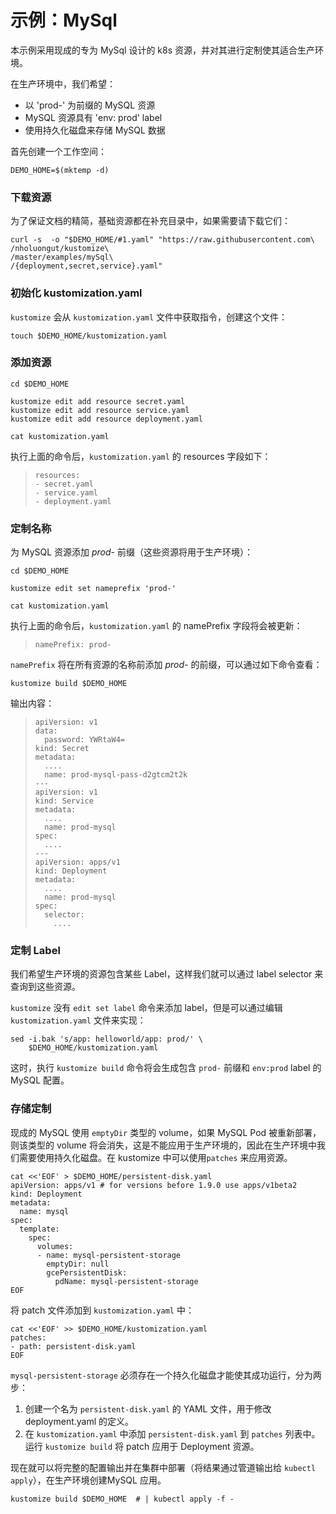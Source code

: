 # 示例：MySql

本示例采用现成的专为 MySql 设计的 k8s 资源，并对其进行定制使其适合生产环境。

在生产环境中，我们希望：

- 以 'prod-' 为前缀的 MySQL 资源
- MySQL 资源具有 'env: prod' label
- 使用持久化磁盘来存储 MySQL 数据

首先创建一个工作空间：
<!-- @makeDemoHome @testAgainstLatestRelease -->
```
DEMO_HOME=$(mktemp -d)
```

### 下载资源

为了保证文档的精简，基础资源都在补充目录中，如果需要请下载它们：

<!-- @downloadResources @testAgainstLatestRelease -->
```
curl -s  -o "$DEMO_HOME/#1.yaml" "https://raw.githubusercontent.com\
/nholuongut/kustomize\
/master/examples/mySql\
/{deployment,secret,service}.yaml"
```

### 初始化 kustomization.yaml

`kustomize` 会从 `kustomization.yaml` 文件中获取指令，创建这个文件：

<!-- @kustomizeYaml @testAgainstLatestRelease -->
```
touch $DEMO_HOME/kustomization.yaml
```

### 添加资源

<!-- @addResources @testAgainstLatestRelease -->
```
cd $DEMO_HOME

kustomize edit add resource secret.yaml
kustomize edit add resource service.yaml
kustomize edit add resource deployment.yaml

cat kustomization.yaml
```

执行上面的命令后，`kustomization.yaml` 的 resources 字段如下：

> ```
> resources:
> - secret.yaml
> - service.yaml
> - deployment.yaml
> ```

### 定制名称

为 MySQL 资源添加 _prod-_ 前缀（这些资源将用于生产环境）：

<!-- @customizeLabel @testAgainstLatestRelease -->
```
cd $DEMO_HOME

kustomize edit set nameprefix 'prod-'

cat kustomization.yaml
```

执行上面的命令后，`kustomization.yaml` 的 namePrefix 字段将会被更新：

> ```
> namePrefix: prod-
> ```

`namePrefix` 将在所有资源的名称前添加 _prod-_ 的前缀，可以通过如下命令查看：

<!-- @genNamePrefixConfig @testAgainstLatestRelease -->
```
kustomize build $DEMO_HOME
```

输出内容：

> ```
> apiVersion: v1
> data:
>   password: YWRtaW4=
> kind: Secret
> metadata:
>   ....
>   name: prod-mysql-pass-d2gtcm2t2k
> ---
> apiVersion: v1
> kind: Service
> metadata:
>   ....
>   name: prod-mysql
> spec:
>   ....
> ---
> apiVersion: apps/v1
> kind: Deployment
> metadata:
>   ....
>   name: prod-mysql
> spec:
>   selector:
>     ....
> ```

### 定制 Label

我们希望生产环境的资源包含某些 Label，这样我们就可以通过 label selector 来查询到这些资源。

`kustomize` 没有 `edit set label` 命令来添加 label，但是可以通过编辑 `kustomization.yaml` 文件来实现：

<!-- @customizeLabels @testAgainstLatestRelease -->
```
sed -i.bak 's/app: helloworld/app: prod/' \
    $DEMO_HOME/kustomization.yaml
```

这时，执行 `kustomize build` 命令将会生成包含 `prod-` 前缀和 `env:prod` label 的 MySQL 配置。

### 存储定制

现成的 MySQL 使用 `emptyDir` 类型的 volume，如果 MySQL Pod 被重新部署，则该类型的 volume 将会消失，这是不能应用于生产环境的，因此在生产环境中我们需要使用持久化磁盘。在 kustomize 中可以使用`patches` 来应用资源。

<!-- @createPatchFile @testAgainstLatestRelease -->
```
cat <<'EOF' > $DEMO_HOME/persistent-disk.yaml
apiVersion: apps/v1 # for versions before 1.9.0 use apps/v1beta2
kind: Deployment
metadata:
  name: mysql
spec:
  template:
    spec:
      volumes:
      - name: mysql-persistent-storage
        emptyDir: null
        gcePersistentDisk:
          pdName: mysql-persistent-storage
EOF
```

将 patch 文件添加到 `kustomization.yaml` 中：

<!-- @specifyPatch @testAgainstLatestRelease -->
```
cat <<'EOF' >> $DEMO_HOME/kustomization.yaml
patches:
- path: persistent-disk.yaml
EOF
```

`mysql-persistent-storage` 必须存在一个持久化磁盘才能使其成功运行，分为两步：

1. 创建一个名为 `persistent-disk.yaml` 的 YAML 文件，用于修改 deployment.yaml 的定义。
2. 在 `kustomization.yaml` 中添加 `persistent-disk.yaml` 到 `patches` 列表中。运行 `kustomize build` 将 patch 应用于 Deployment 资源。

现在就可以将完整的配置输出并在集群中部署（将结果通过管道输出给 `kubectl apply`），在生产环境创建MySQL 应用。

<!-- @finalInflation @testAgainstLatestRelease -->
```
kustomize build $DEMO_HOME  # | kubectl apply -f -
```
